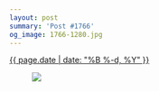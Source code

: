 ```yaml
---
layout: post
summary: 'Post #1766'
og_image: 1766-1280.jpg
---
```


<p>
 <time>
  <a href="/1766">
   {{ page.date | date: "%B %-d, %Y" }}
  </a>
 </time>
 <a href="/1766">
  <figure data-taken="3/16/2023">
   <img sizes="(min-width: 700px) 50vw, calc(100vw - 2rem)" src="{{ site.assets_url }}/1766-640.jpg" srcset="{{ site.assets_url }}/1766-320.jpg 320w, {{ site.assets_url }}/1766-640.jpg 640w, {{ site.assets_url }}/1766-960.jpg 960w, {{ site.assets_url }}/1766-1280.jpg 1280w"/>
  </figure>
 </a>
</p>
